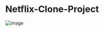 # Netflix-Clone-Project
![image](https://github.com/user-attachments/assets/b2c68256-f012-422f-96a6-7ee4684756ba)
